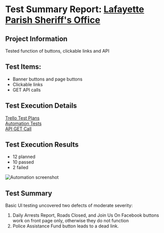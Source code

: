 # Test Summary Report: [Lafayette Parish Sheriff's Office](https://www.lafayettesheriff.com/)

## Project Information

Tested function of buttons, clickable links and API 

## Test Items:

* Banner buttons and page buttons
* Clickable links
* GET API calls

## Test Execution Details
[Trello Test Plans](https://trello.com/b/M1dppKQV/qa-capstone-test-plans#)<br>
[Automation Tests](https://github.com/atchafalaya/QA-Capstone/blob/master/LPSO.test.js)<br>
[API GET Call](https://www.google.com/maps/embed?pb=!1m18!1m12!1m3!1d3447.4904146924778!2d-92.02380658488067!3d30.223088481817605!2m3!1f0!2f0!3f0!3m2!1i1024!2i768!4f13.1!3m3!1m2!1s0x86249c8f469eb8c5%3A0xbf84d965049db938!2s316+W+Main+St%2C+Lafayette%2C+LA+70501!5e0!3m2!1sen!2sus!4v1533139655396)

## Test Execution Results
* 12 planned
* 10 passed
* 2 failed

![Automation screenshot](https://github.com/atchafalaya/QA-Capstone/images/LPSO-automation-screenshot.png)

## Test Summary

Basic UI testing uncovered two defects of moderate severity: 
1.  Daily Arrests Report, Roads Closed, and Join Us On Facebook buttons work on front page only, otherwise they do not function
2.  Police Assistance Fund button leads to a dead link. 
